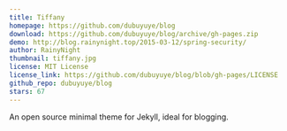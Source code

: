 ```yaml
---
title: Tiffany
homepage: https://github.com/dubuyuye/blog
download: https://github.com/dubuyuye/blog/archive/gh-pages.zip
demo: http://blog.rainynight.top/2015-03-12/spring-security/
author: RainyNight
thumbnail: tiffany.jpg
license: MIT License
license_link: https://github.com/dubuyuye/blog/blob/gh-pages/LICENSE
github_repo: dubuyuye/blog
stars: 67
---
```


An open source minimal theme for Jekyll, ideal for blogging.
